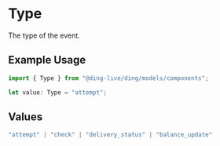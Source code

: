 # Type

The type of the event.

## Example Usage

```typescript
import { Type } from "@ding-live/ding/models/components";

let value: Type = "attempt";
```

## Values

```typescript
"attempt" | "check" | "delivery_status" | "balance_update"
```